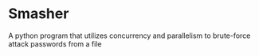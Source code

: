 # Smasher
A python program that utilizes concurrency and parallelism to brute-force attack passwords from a file
